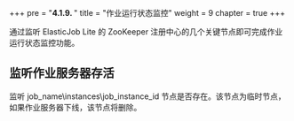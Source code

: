 +++
pre = "<b>4.1.9. </b>"
title = "作业运行状态监控"
weight = 9
chapter = true
+++

通过监听 ElasticJob Lite 的 ZooKeeper 注册中心的几个关键节点即可完成作业运行状态监控功能。

## 监听作业服务器存活

监听 job_name\instances\job_instance_id 节点是否存在。该节点为临时节点，如果作业服务器下线，该节点将删除。
